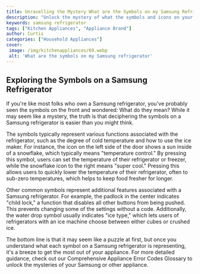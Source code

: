```yaml
---
title: Unravelling the Mystery What are the Symbols on my Samsung Refrigerator
description: "Unlock the mystery of what the symbols and icons on your Samsung Refrigerator mean Find out all you need to know in this comprehensive guide to understanding your devices indicators"
keywords: samsung refrigerator
tags: ["Kitchen Appliances", "Appliance Brand"]
author: Curtis
categories: ["Household Appliances"]
cover: 
 image: /img/kitchenappliances/69.webp
 alt: 'What are the symbols on my Samsung refrigerator'
---
```

## Exploring the Symbols on a Samsung Refrigerator
If you're like most folks who own a Samsung refrigerator, you've probably seen the symbols on the front and wondered: What do they mean? While it may seem like a mystery, the truth is that deciphering the symbols on a Samsung refrigerator is easier than you might think.

The symbols typically represent various functions associated with the refrigerator, such as the degree of cold temperature and how to use the ice maker. For instance, the icon on the left side of the door shows a sun inside of a snowflake, which typically means "temperature control." By pressing this symbol, users can set the temperature of their refrigerator or freezer, while the snowflake icon to the right means "super cool." Pressing this allows users to quickly lower the temperature of their refrigerator, often to sub-zero temperatures, which helps to keep food fresher for longer.

Other common symbols represent additional features associated with a Samsung refrigerator. For example, the padlock in the center indicates "child lock," a function that disables all other buttons from being pushed. This prevents changing some of the settings without a code. Additionally, the water drop symbol usually indicates "ice type," which lets users of refrigerators with an ice machine choose between either cubes or crushed ice. 

The bottom line is that it may seem like a puzzle at first, but once you understand what each symbol on a Samsung refrigerator is representing, it's a breeze to get the most out of your appliance. For more detailed guidance, check out our Comprehensive Appliance Error Codes Glossary to unlock the mysteries of your Samsung or other appliance.
